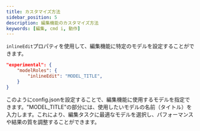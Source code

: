 ```yaml
---
title: カスタマイズ方法
sidebar_position: 5
description: 編集機能のカスタマイズ方法
keywords: [編集, cmd i, 動作]
---
```


`inlineEdit`プロパティを使用して、編集機能に特定のモデルを設定することができます。

```json title="config.json"
"experimental": {
    "modelRoles": {
        "inlineEdit": "MODEL_TITLE",
    }
}
```

このようにconfig.jsonを設定することで、編集機能に使用するモデルを指定できます。"MODEL_TITLE"の部分には、使用したいモデルの名前（タイトル）を入力します。これにより、編集タスクに最適なモデルを選択し、パフォーマンスや結果の質を調整することができます。
